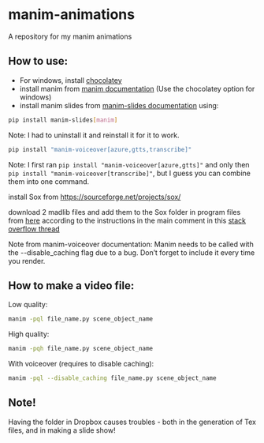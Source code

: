 # manim-animations
A repository for my manim animations
 
## How to use:
* For windows, install [chocolatey](https://chocolatey.org/install)
* install manim from [manim documentation](https://docs.manim.community/en/stable/installation.html) (Use the chocolatey option for windows)
* install manim slides from  [manim-slides documentation](https://www.manim.community/plugin/manim-slides/) using:
```bash
pip install manim-slides[manim]
```
 Note: I had to uninstall it and reinstall it for it to work.
```bash
pip install "manim-voiceover[azure,gtts,transcribe]"
```
Note: I first ran `pip install "manim-voiceover[azure,gtts]"` and only then `pip install "manim-voiceover[transcribe]"`, but I guess you can combine them into one command.

install Sox from https://sourceforge.net/projects/sox/

download 2 madlib files and add them to the Sox folder in program files from [here](https://app.box.com/s/tzn5ohyh90viedu3u90w2l2pmp2bl41t) according to the instructions in the main comment in this [stack overflow thread](https://stackoverflow.com/questions/3537155/sox-fail-util-unable-to-load-mad-decoder-library-libmad-function-mad-stream)


Note from manim-voiceover documentation:
Manim needs to be called with the --disable_caching flag due to a bug. Don’t forget to include it every time you render.

## How to make a video file:
Low quality:
```bash
manim -pql file_name.py scene_object_name
```
High quality:
```bash
manim -pqh file_name.py scene_object_name
```

With voiceover (requires to disable caching):
```bash
manim -pql --disable_caching file_name.py scene_object_name
```

## Note!
Having the folder in Dropbox causes troubles - both in the generation of Tex files, and in making a slide show!
